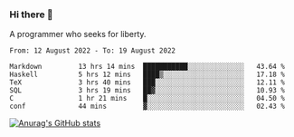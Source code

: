 ### Hi there 👋

<!--
**shejialuo/shejialuo** is a ✨ _special_ ✨ repository because its `README.md` (this file) appears on your GitHub profile.

Here are some ideas to get you started:

- 🔭 I’m currently working on ...
- 🌱 I’m currently learning ...
- 👯 I’m looking to collaborate on ...
- 🤔 I’m looking for help with ...
- 💬 Ask me about ...
- 📫 How to reach me: ...
- 😄 Pronouns: ...
- ⚡ Fun fact: ...
-->

A programmer who seeks for liberty.

<!--START_SECTION:waka-->

```text
From: 12 August 2022 - To: 19 August 2022

Markdown         13 hrs 14 mins  ███████████░░░░░░░░░░░░░░   43.64 %
Haskell          5 hrs 12 mins   ████▒░░░░░░░░░░░░░░░░░░░░   17.18 %
TeX              3 hrs 40 mins   ███░░░░░░░░░░░░░░░░░░░░░░   12.11 %
SQL              3 hrs 19 mins   ██▓░░░░░░░░░░░░░░░░░░░░░░   10.93 %
C                1 hr 21 mins    █░░░░░░░░░░░░░░░░░░░░░░░░   04.50 %
conf             44 mins         ▓░░░░░░░░░░░░░░░░░░░░░░░░   02.43 %
```

<!--END_SECTION:waka-->

[![Anurag's GitHub stats](https://github-readme-stats.vercel.app/api?username=shejialuo&show_icons=true&theme=dracula)](https://github.com/anuraghazra/github-readme-stats)
